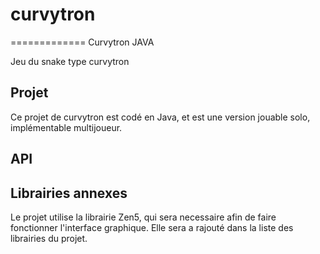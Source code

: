 # curvytron
=============
Curvytron JAVA

Jeu du snake type curvytron

## Projet

Ce projet de curvytron est codé en Java, et est une version jouable solo, implémentable
multijoueur. 

## API





## Librairies annexes

Le projet utilise la librairie Zen5, qui sera necessaire afin de faire fonctionner
l'interface graphique. Elle sera a rajouté dans la liste des librairies du projet.

